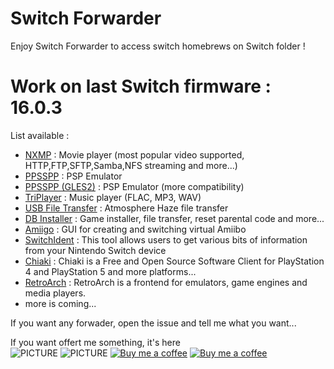 # Switch Forwarder

Enjoy Switch Forwarder to access switch homebrews on Switch folder !

# Work on last Switch firmware : 16.0.3

List available :
* [NXMP](https://github.com/proconsule/nxmp) : Movie player (most popular video supported, HTTP,FTP,SFTP,Samba,NFS streaming and more...)
* [PPSSPP](https://www.ppsspp.org/legacybuilds) : PSP Emulator
* [PPSSPP (GLES2)](https://www.ppsspp.org/legacybuilds) : PSP Emulator (more compatibility)
* [TriPlayer](https://github.com/tallbl0nde/TriPlayer) : Music player (FLAC, MP3, WAV)
* [USB File Transfer](https://github.com/Atmosphere-NX/Atmosphere) : Atmosphere Haze file transfer
* [DB Installer](https://github.com/rashevskyv/dbi) : Game installer, file transfer, reset parental code and more...
* [Amiigo](https://github.com/CompSciOrBust/Amiigo) :  GUI for creating and switching virtual Amiibo
* [SwitchIdent](https://github.com/joel16/SwitchIdent) : This tool allows users to get various bits of information from your Nintendo Switch device
* [Chiaki](https://git.sr.ht/~thestr4ng3r/chiaki) : Chiaki is a Free and Open Source Software Client for PlayStation 4 and PlayStation 5 and more platforms...
* [RetroArch](https://www.retroarch.com/) : RetroArch is a frontend for emulators, game engines and media players.
* more is coming...

If you want any forwader, open the issue and tell me what you want...

If you want offert me something, it's here  
![PICTURE](https://img.shields.io/github/downloads/chronoss09/Switch-Forwarder/total) ![PICTURE](https://img.shields.io/github/downloads/chronoss09/Switch-Forwarder/16.0.3/total)  [![Buy me a coffee](https://img.shields.io/badge/Donate-Paypal-blue.svg)](https://www.paypal.com/paypalme/chronoss01)  [![Buy me a coffee](https://img.shields.io/badge/Donate-Kofi-orange.svg)](https://ko-fi.com/chronoss)

